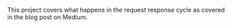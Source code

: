 This project covers what happens in the request response cycle as covered in the blog post on Medium.
